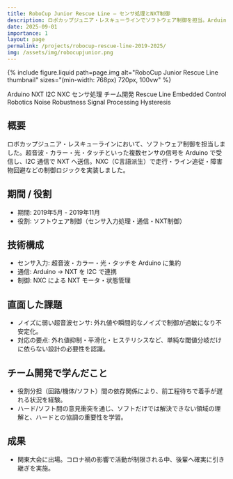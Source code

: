 ```yaml
---
title: RoboCup Junior Rescue Line — センサ処理とNXT制御
description: ロボカップジュニア・レスキューラインでソフトウェア制御を担当。Arduinoで各種センサ値を取得しI2CでNXTへ連携、NXCで制御ロジックを実装。ノイズ対策とチーム開発の難しさを経験。
date: 2025-09-01
importance: 1
layout: page
permalink: /projects/robocup-rescue-line-2019-2025/
img: /assets/img/robocupjunior.png
---
```


{% include figure.liquid path=page.img alt="RoboCup Junior Rescue Line thumbnail" sizes="(min-width: 768px) 720px, 100vw" %}

<p>
  <span class="badge bg-secondary">Arduino</span>
  <span class="badge bg-secondary">NXT</span>
  <span class="badge bg-secondary">I2C</span>
  <span class="badge bg-secondary">NXC</span>
  <span class="badge bg-secondary">センサ処理</span>
  <span class="badge bg-secondary">チーム開発</span>
  <span class="badge bg-secondary">Rescue Line</span>
  <span class="badge bg-secondary">Embedded</span>
  <span class="badge bg-secondary">Control</span>
  <span class="badge bg-secondary">Robotics</span>
  <span class="badge bg-secondary">Noise Robustness</span>
  <span class="badge bg-secondary">Signal Processing</span>
  <span class="badge bg-secondary">Hysteresis</span>
</p>

## 概要
ロボカップジュニア・レスキューラインにおいて、ソフトウェア制御を担当しました。超音波・カラー・光・タッチといった複数センサの信号を Arduino で受信し、I2C 通信で NXT へ送信。NXC（C言語派生）で走行・ライン追従・障害物回避などの制御ロジックを実装しました。

## 期間 / 役割
- 期間: 2019年5月 - 2019年11月
- 役割: ソフトウェア制御（センサ入力処理・通信・NXT制御）

## 技術構成
- センサ入力: 超音波・カラー・光・タッチを Arduino に集約
- 通信: Arduino → NXT を I2C で連携
- 制御: NXC による NXT モータ・状態管理

## 直面した課題
- ノイズに弱い超音波センサ: 外れ値や瞬間的なノイズで制御が過敏になり不安定化。
- 対応の要点: 外れ値抑制・平滑化・ヒステリシスなど、単純な閾値分岐だけに依らない設計の必要性を認識。

## チーム開発で学んだこと
- 役割分担（回路/機体/ソフト）間の依存関係により、前工程待ちで着手が遅れる状況を経験。
- ハード/ソフト間の意見衝突を通じ、ソフトだけでは解決できない領域の理解と、ハードとの協調の重要性を学習。

## 成果
- 関東大会に出場。コロナ禍の影響で活動が制限される中、後輩へ確実に引き継ぎを実施。
